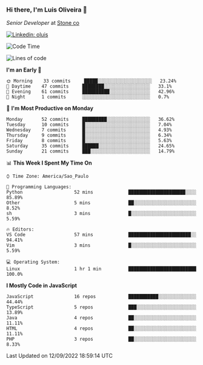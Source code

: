 ### Hi there, I'm Luis Oliveira 👋
*Senior Developer* at [Stone co](https://www.stone.com.br)  

[![Linkedin: oluis](https://img.shields.io/badge/-ooluis-blue?style=flat-square&logo=Linkedin&logoColor=white&link=https://www.linkedin.com/in/ooluis)](https://www.linkedin.com/in/ooluis/)

<!--START_SECTION:waka-->
![Code Time](http://img.shields.io/badge/Code%20Time-2%2C333%20hrs%208%20mins-blue)

![Lines of code](https://img.shields.io/badge/From%20Hello%20World%20I%27ve%20Written-240%20Thousand%20lines%20of%20code-blue)

**I'm an Early 🐤** 

```text
🌞 Morning    33 commits     █████░░░░░░░░░░░░░░░░░░░░   23.24% 
🌆 Daytime    47 commits     ████████░░░░░░░░░░░░░░░░░   33.1% 
🌃 Evening    61 commits     ██████████░░░░░░░░░░░░░░░   42.96% 
🌙 Night      1 commits      ░░░░░░░░░░░░░░░░░░░░░░░░░   0.7%

```
📅 **I'm Most Productive on Monday** 

```text
Monday       52 commits     █████████░░░░░░░░░░░░░░░░   36.62% 
Tuesday      10 commits     █░░░░░░░░░░░░░░░░░░░░░░░░   7.04% 
Wednesday    7 commits      █░░░░░░░░░░░░░░░░░░░░░░░░   4.93% 
Thursday     9 commits      █░░░░░░░░░░░░░░░░░░░░░░░░   6.34% 
Friday       8 commits      █░░░░░░░░░░░░░░░░░░░░░░░░   5.63% 
Saturday     35 commits     ██████░░░░░░░░░░░░░░░░░░░   24.65% 
Sunday       21 commits     ███░░░░░░░░░░░░░░░░░░░░░░   14.79%

```


📊 **This Week I Spent My Time On** 

```text
⌚︎ Time Zone: America/Sao_Paulo

💬 Programming Languages: 
Python                   52 mins             █████████████████████░░░░   85.89% 
Other                    5 mins              ██░░░░░░░░░░░░░░░░░░░░░░░   8.52% 
sh                       3 mins              █░░░░░░░░░░░░░░░░░░░░░░░░   5.59%

🔥 Editors: 
VS Code                  57 mins             ███████████████████████░░   94.41% 
Vim                      3 mins              █░░░░░░░░░░░░░░░░░░░░░░░░   5.59%

💻 Operating System: 
Linux                    1 hr 1 min          █████████████████████████   100.0%

```

**I Mostly Code in JavaScript** 

```text
JavaScript               16 repos            ███████████░░░░░░░░░░░░░░   44.44% 
TypeScript               5 repos             ███░░░░░░░░░░░░░░░░░░░░░░   13.89% 
Java                     4 repos             ██░░░░░░░░░░░░░░░░░░░░░░░   11.11% 
HTML                     4 repos             ██░░░░░░░░░░░░░░░░░░░░░░░   11.11% 
PHP                      3 repos             ██░░░░░░░░░░░░░░░░░░░░░░░   8.33%

```



 Last Updated on 12/09/2022 18:59:14 UTC
<!--END_SECTION:waka-->
